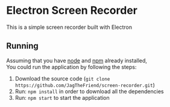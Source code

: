 # Electron Screen Recorder
This is a simple screen recorder built with Electron

## Running
Assuming that you have [node](https://nodejs.org/) and [npm](https://www.npmjs.com/) already installed, <br>
You could run the application by following the steps: <br>
1. Download the source code (`git clone https://github.com/JagTheFriend/screen-recorder.git`) <br>
2. Run: `npm install` in order to download all the dependencies
3. Run: `npm start` to start the application
